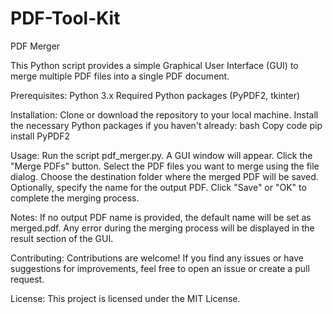 # PDF-Tool-Kit

PDF Merger

This Python script provides a simple Graphical User Interface (GUI) to merge multiple PDF files into a single PDF document.

Prerequisites: 
Python 3.x
Required Python packages (PyPDF2, tkinter)

Installation: 
Clone or download the repository to your local machine.
Install the necessary Python packages if you haven't already:
bash
Copy code
pip install PyPDF2

Usage: 
Run the script pdf_merger.py.
A GUI window will appear.
Click the "Merge PDFs" button.
Select the PDF files you want to merge using the file dialog.
Choose the destination folder where the merged PDF will be saved.
Optionally, specify the name for the output PDF.
Click "Save" or "OK" to complete the merging process.

Notes: 
If no output PDF name is provided, the default name will be set as merged.pdf.
Any error during the merging process will be displayed in the result section of the GUI.

Contributing: 
Contributions are welcome! If you find any issues or have suggestions for improvements, feel free to open an issue or create a pull request.

License: 
This project is licensed under the MIT License.
